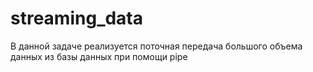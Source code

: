 # streaming_data
В данной задаче реализуется поточная передача большого объема данных из базы данных при помощи pipe
